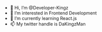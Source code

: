 - 👋 Hi, I’m @Developer-Kingz
- 👀 I’m interested in Frontend Development
- 🌱 I’m currently learning React.js
- 📫 My twitter handle is DaKingzMan

<!---
Developer-Kingz/Developer-Kingz is a ✨ special ✨ repository because its `README.md` (this file) appears on your GitHub profile.
You can click the Preview link to take a look at your changes.
--->
